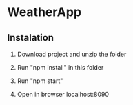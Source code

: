 # WeatherApp

Instalation
------------------

1. Download project and unzip the folder 

2. Run "npm install" in this folder

3. Run "npm start"

4. Open in browser localhost:8090
